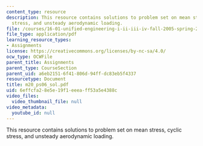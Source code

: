 ```yaml
---
content_type: resource
description: This resource contains solutions to problem set on mean stress, cyclic
  stress, and unsteady aerodynamic loading.
file: /courses/16-01-unified-engineering-i-ii-iii-iv-fall-2005-spring-2006/6effcfa28e5e19f1eeeaff53a5e4388c_m20_ps06_sol.pdf
file_type: application/pdf
learning_resource_types:
- Assignments
license: https://creativecommons.org/licenses/by-nc-sa/4.0/
ocw_type: OCWFile
parent_title: Assignments
parent_type: CourseSection
parent_uid: a6eb2151-6f41-806d-94ff-dc83eb5f4337
resourcetype: Document
title: m20_ps06_sol.pdf
uid: 6effcfa2-8e5e-19f1-eeea-ff53a5e4388c
video_files:
  video_thumbnail_file: null
video_metadata:
  youtube_id: null
---
```

This resource contains solutions to problem set on mean stress, cyclic stress, and unsteady aerodynamic loading.
